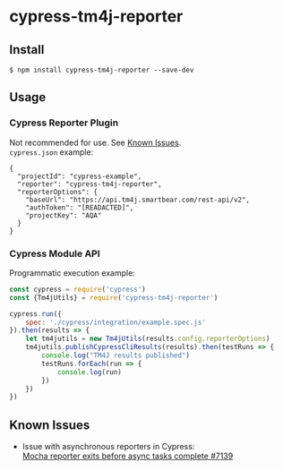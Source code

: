 # cypress-tm4j-reporter

## Install

```shell script
$ npm install cypress-tm4j-reporter --save-dev
```

## Usage

### Cypress Reporter Plugin

Not recommended for use. See [Known Issues](#known-issues).  
`cypress.json` example:
```json5
{
  "projectId": "cypress-example",
  "reporter": "cypress-tm4j-reporter",
  "reporterOptions": {
    "baseUrl": "https://api.tm4j.smartbear.com/rest-api/v2",
    "authToken": "[READACTED]",
    "projectKey": "AQA"
  }
}
```

### Cypress Module API

Programmatic execution example:
```js
const cypress = require('cypress')
const {Tm4jUtils} = require('cypress-tm4j-reporter')

cypress.run({
    spec: './cypress/integration/example.spec.js'
}).then(results => {
    let tm4jutils = new Tm4jUtils(results.config.reporterOptions)
    tm4jutils.publishCypressCliResults(results).then(testRuns => {
        console.log("TM4J results published")
        testRuns.forEach(run => {
            console.log(run)
        })
    })
})
```

## Known Issues

- Issue with asynchronous reporters in Cypress:  
[Mocha reporter exits before async tasks complete #7139](https://github.com/cypress-io/cypress/issues/7139)